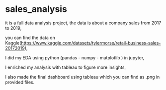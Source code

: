 # sales_analysis

it is a full data analysis project, the data is about a company sales from 2017 to 2019, 

you can find the data on Kaggle(https://www.kaggle.com/datasets/tylermorse/retail-business-sales-20172019),

I did my EDA using python (pandas - numpy - matplotlib ) in jupyter,

I enriched my analysis with tableau to figure more insights, 

I also made the final dashboard using tableau which you can find as .png in provided files.
